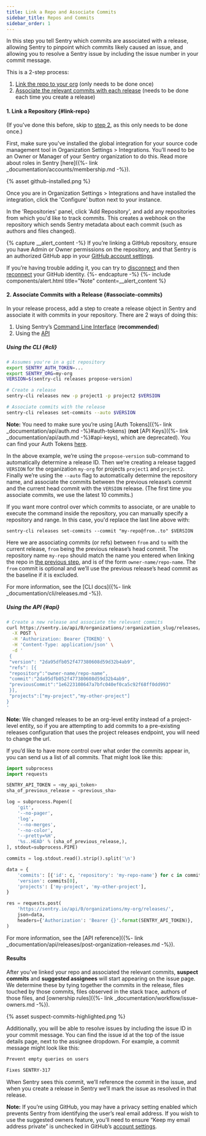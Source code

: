 ```yaml
---
title: Link a Repo and Associate Commits
sidebar_title: Repos and Commits
sidebar_order: 1
---
```


In this step you tell Sentry which commits are associated with a release, allowing Sentry to pinpoint which commits likely caused an issue, and allowing you to resolve a Sentry issue by including the issue number in your commit message.

This is a 2-step process:

1. [Link the repo to your org](#link-repo) (only needs to be done once)
2. [Associate the relevant commits with each release](#associate-commits) (needs to be done each time you create a release)

#### 1. Link a Repository {#link-repo}

(If you've done this before, skip to [step 2](#associate-commits), as this only needs to be done once.)

First, make sure you've installed the global integration for your source code management tool in Organization Settings > Integrations. You’ll need to be an Owner or Manager of your Sentry organization to do this. Read more about roles in Sentry [here]({%- link _documentation/accounts/membership.md -%}).

{% asset github-installed.png %}

Once you are in Organization Settings > Integrations and have installed the integration, click the 'Configure' button next to your instance.

In the 'Repositories' panel, click 'Add Repository', and add any repositories from which you'd like to track commits. This creates a webhook on the repository which sends Sentry metadata about each commit (such as authors and files changed).

{% capture __alert_content -%}
If you’re linking a GitHub repository, ensure you have Admin or Owner permissions on the repository, and that Sentry is an authorized GitHub app in your [GitHub account settings](https://github.com/settings/applications).

If you’re having trouble adding it, you can try to [disconnect](https://sentry.io/account/settings/identities/) and then [reconnect](https://sentry.io/account/settings/social/associate/github/) your GitHub identity.
{%- endcapture -%}
{%- include components/alert.html
  title="Note"
  content=__alert_content
%}

#### 2. Associate Commits with a Release {#associate-commits}

In your release process, add a step to create a release object in Sentry and associate it with commits in your repository. There are 2 ways of doing this:

1.  Using Sentry’s [Command Line Interface](#cli) (**recommended**)
2.  Using the [API](#api)

##### Using the CLI {#cli}

```bash
# Assumes you're in a git repository
export SENTRY_AUTH_TOKEN=...
export SENTRY_ORG=my-org
VERSION=$(sentry-cli releases propose-version)

# Create a release
sentry-cli releases new -p project1 -p project2 $VERSION

# Associate commits with the release
sentry-cli releases set-commits --auto $VERSION
```

**Note:** You need to make sure you’re using [Auth Tokens]({%- link _documentation/api/auth.md -%}#auth-tokens) (**not** [API Keys]({%- link _documentation/api/auth.md -%}#api-keys), which are deprecated). You can find your Auth Tokens [here](https://sentry.io/settings/account/api/auth-tokens/).

In the above example, we’re using the `propose-version` sub-command to automatically determine a release ID. Then we’re creating a release tagged `VERSION` for the organization `my-org` for projects `project1` and `project2`. Finally we’re using the `--auto` flag to automatically determine the repository name, and associate the commits between the previous release’s commit and the current head commit with the `VERSION` release. (The first time you associate commits, we use the latest 10 commits.)

If you want more control over which commits to associate, or are unable to execute the command inside the repository, you can manually specify a repository and range. In this case, you'd replace the last line above with:

`sentry-cli releases set-commits --commit "my-repo@from..to" $VERSION`

Here we are associating commits (or refs) between `from` and `to` with the current release, `from` being the previous release’s head commit. The repository name `my-repo` should match the name you entered when linking the repo in [the previous step](#link-repo), and is of the form `owner-name/repo-name`. The `from` commit is optional and we’ll use the previous release’s head commit as the baseline if it is excluded.

For more information, see the [CLI docs]({%- link _documentation/cli/releases.md -%}).

##### Using the API {#api}

```bash
# Create a new release and associate the relevant commits
curl https://sentry.io/api/0/organizations/:organization_slug/releases/ \
  -X POST \
  -H 'Authorization: Bearer {TOKEN}' \
  -H 'Content-Type: application/json' \
  -d '
 {
 "version": "2da95dfb052f477380608d59d32b4ab9",
 "refs": [{
 "repository":"owner-name/repo-name",
 "commit":"2da95dfb052f477380608d59d32b4ab9",
 "previousCommit":"1e6223108647a7bfc040ef0ca5c92f68ff0dd993"
 }],
 "projects":["my-project","my-other-project"]
}
'
```

**Note:** We changed releases to be an org-level entity instead of a project-level entity, so if you are attempting to add commits to a pre-existing releases configuration that uses the project releases endpoint, you will need to change the url.

If you’d like to have more control over what order the commits appear in, you can send us a list of all commits. That might look like this:

```python
import subprocess
import requests

SENTRY_API_TOKEN = <my_api_token>
sha_of_previous_release = <previous_sha>

log = subprocess.Popen([
    'git',
    '--no-pager',
    'log',
    '--no-merges',
    '--no-color',
    '--pretty=%H',
    '%s..HEAD' % (sha_of_previous_release,),
], stdout=subprocess.PIPE)

commits = log.stdout.read().strip().split('\n')

data = {
    'commits': [{'id': c, 'repository': 'my-repo-name'} for c in commits],
    'version': commits[0],
    'projects': ['my-project', 'my-other-project'],
}

res = requests.post(
    'https://sentry.io/api/0/organizations/my-org/releases/',
    json=data,
    headers={'Authorization': 'Bearer {}'.format(SENTRY_API_TOKEN)},
)
```

For more information, see the [API reference]({%- link _documentation/api/releases/post-organization-releases.md -%}).

#### Results

After you've linked your repo and associated the relevant commits, **suspect commits** and **suggested assignees** will start appearing on the issue page. We determine these by tying together the commits in the release, files touched by those commits, files observed in the stack trace, authors of those files, and [ownership rules]({%- link _documentation/workflow/issue-owners.md -%}).

{% asset suspect-commits-highlighted.png %}

Additionally, you will be able to resolve issues by including the issue ID in your commit message. You can find the issue id at the top of the issue details page, next to the assignee dropdown. For example, a commit message might look like this:

```bash
Prevent empty queries on users

Fixes SENTRY-317
```

When Sentry sees this commit, we’ll reference the commit in the issue, and when you create a release in Sentry we’ll mark the issue as resolved in that release.

**Note:** If you’re using GitHub, you may have a privacy setting enabled which prevents Sentry from identifying the user’s real email address. If you wish to use the suggested owners feature, you’ll need to ensure “Keep my email address private” is unchecked in GitHub’s [account settings](https://github.com/settings/emails).
